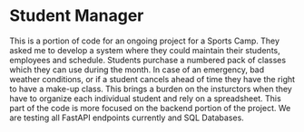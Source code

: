 # Student Manager


This is a portion of code for an ongoing project for a Sports Camp. They asked me to develop a system where they could maintain their students, employees and schedule. Students purchase a numbered pack of classes which they can use during the month. In case of an emergency, bad weather conditions, or if a student cancels ahead of time they have the right to have a make-up class. This brings a burden on the insturctors when they have to organize each individual student and rely on a spreadsheet. This part of the code is more focused on the backend portion of the project. We are testing all FastAPI endpoints currently and SQL Databases. 


